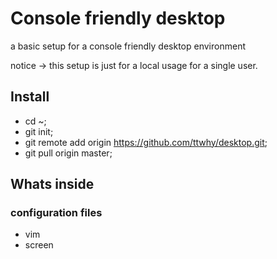 # Console friendly desktop
a basic setup for a console friendly desktop environment

notice -> this setup is just for a local usage for a single user. 

## Install 
*   cd ~;
*   git init;
*   git remote add origin https://github.com/ttwhy/desktop.git;
*   git pull origin master;

## Whats inside
### configuration files

- vim
- screen


